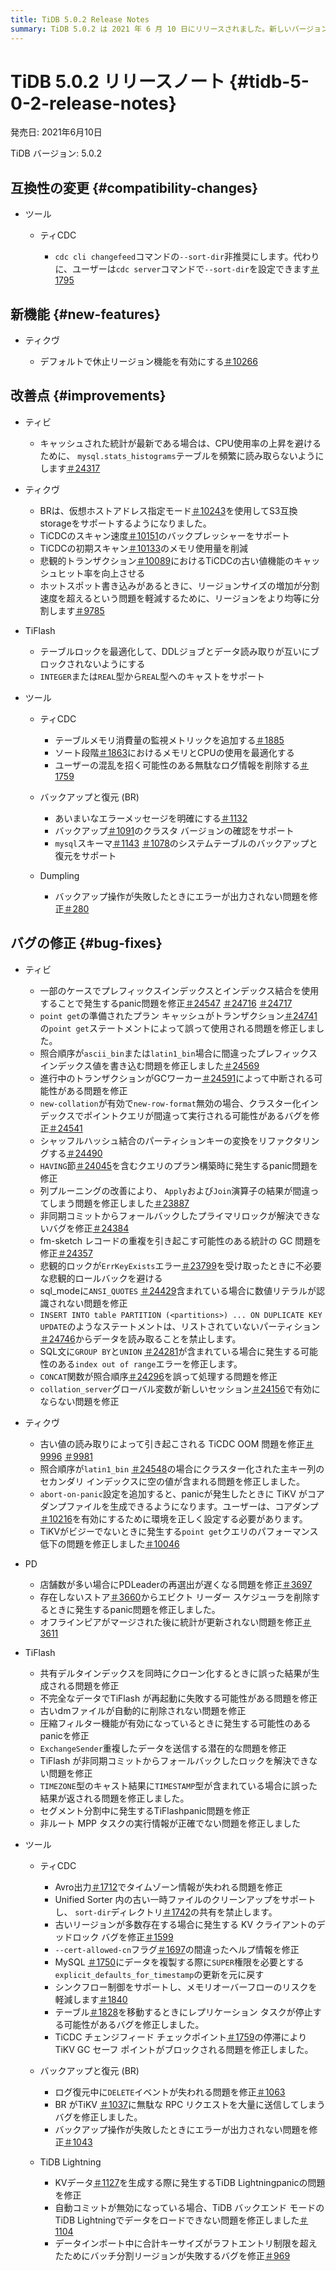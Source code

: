 ```yaml
---
title: TiDB 5.0.2 Release Notes
summary: TiDB 5.0.2 は 2021 年 6 月 10 日にリリースされました。新しいバージョンには、互換性の変更、新機能、改善、バグ修正、および TiKV、 TiFlash、PD、TiCDC、Backup & Restore (BR)、 TiDB Lightningなどのさまざまなツールの更新が含まれています。注目すべき変更点としては、TiCDC での `--sort-dir` の非推奨、TiKV での Hibernate リージョン機能の有効化、TiDB、TiKV、PD、 TiFlash、および TiCDC、 BR、 TiDB Lightningなどのツールでのさまざまなバグ修正などがあります。
---
```


# TiDB 5.0.2 リリースノート {#tidb-5-0-2-release-notes}

発売日: 2021年6月10日

TiDB バージョン: 5.0.2

## 互換性の変更 {#compatibility-changes}

-   ツール

    -   ティCDC

        -   `cdc cli changefeed`コマンドの`--sort-dir`非推奨にします。代わりに、ユーザーは`cdc server`コマンドで`--sort-dir`を設定できます[＃1795](https://github.com/pingcap/tiflow/pull/1795)

## 新機能 {#new-features}

-   ティクヴ

    -   デフォルトで休止リージョン機能を有効にする[＃10266](https://github.com/tikv/tikv/pull/10266)

## 改善点 {#improvements}

-   ティビ

    -   キャッシュされた統計が最新である場合は、CPU使用率の上昇を避けるために、 `mysql.stats_histograms`テーブルを頻繁に読み取らないようにします[＃24317](https://github.com/pingcap/tidb/pull/24317)

-   ティクヴ

    -   BRは、仮想ホストアドレス指定モード[＃10243](https://github.com/tikv/tikv/pull/10243)を使用してS3互換storageをサポートするようになりました。
    -   TiCDCのスキャン速度[＃10151](https://github.com/tikv/tikv/pull/10151)のバックプレッシャーをサポート
    -   TiCDCの初期スキャン[＃10133](https://github.com/tikv/tikv/pull/10133)のメモリ使用量を削減
    -   悲観的トランザクション[＃10089](https://github.com/tikv/tikv/pull/10089)におけるTiCDCの古い値機能のキャッシュヒット率を向上させる
    -   ホットスポット書き込みがあるときに、リージョンサイズの増加が分割速度を超えるという問題を軽減するために、リージョンをより均等に分割します[＃9785](https://github.com/tikv/tikv/issues/9785)

-   TiFlash

    -   テーブルロックを最適化して、DDLジョブとデータ読み取りが互いにブロックされないようにする
    -   `INTEGER`または`REAL`型から`REAL`型へのキャストをサポート

-   ツール

    -   ティCDC

        -   テーブルメモリ消費量の監視メトリックを追加する[＃1885](https://github.com/pingcap/tiflow/pull/1885)
        -   ソート段階[＃1863](https://github.com/pingcap/tiflow/pull/1863)におけるメモリとCPUの使用を最適化する
        -   ユーザーの混乱を招く可能性のある無駄なログ情報を削除する[＃1759](https://github.com/pingcap/tiflow/pull/1759)

    -   バックアップと復元 (BR)

        -   あいまいなエラーメッセージを明確にする[＃1132](https://github.com/pingcap/br/pull/1132)
        -   バックアップ[＃1091](https://github.com/pingcap/br/pull/1091)のクラスタ バージョンの確認をサポート
        -   `mysql`スキーマ[＃1143](https://github.com/pingcap/br/pull/1143) [＃1078](https://github.com/pingcap/br/pull/1078)のシステムテーブルのバックアップと復元をサポート

    -   Dumpling

        -   バックアップ操作が失敗したときにエラーが出力されない問題を修正[＃280](https://github.com/pingcap/dumpling/pull/280)

## バグの修正 {#bug-fixes}

-   ティビ

    -   一部のケースでプレフィックスインデックスとインデックス結合を使用することで発生するpanic問題を修正[＃24547](https://github.com/pingcap/tidb/issues/24547) [＃24716](https://github.com/pingcap/tidb/issues/24716) [＃24717](https://github.com/pingcap/tidb/issues/24717)
    -   `point get`の準備されたプラン キャッシュがトランザクション[＃24741](https://github.com/pingcap/tidb/issues/24741)の`point get`ステートメントによって誤って使用される問題を修正しました。
    -   照合順序が`ascii_bin`または`latin1_bin`場合に間違ったプレフィックスインデックス値を書き込む問題を修正しました[＃24569](https://github.com/pingcap/tidb/issues/24569)
    -   進行中のトランザクションがGCワーカー[＃24591](https://github.com/pingcap/tidb/issues/24591)によって中断される可能性がある問題を修正
    -   `new-collation`が有効で`new-row-format`無効の場合、クラスター化インデックスでポイントクエリが間違って実行される可能性があるバグを修正[＃24541](https://github.com/pingcap/tidb/issues/24541)
    -   シャッフルハッシュ結合のパーティションキーの変換をリファクタリングする[＃24490](https://github.com/pingcap/tidb/pull/24490)
    -   `HAVING`節[＃24045](https://github.com/pingcap/tidb/issues/24045)を含むクエリのプラン構築時に発生するpanic問題を修正
    -   列プルーニングの改善により、 `Apply`および`Join`演算子の結果が間違ってしまう問題を修正しました[＃23887](https://github.com/pingcap/tidb/issues/23887)
    -   非同期コミットからフォールバックしたプライマリロックが解決できないバグを修正[＃24384](https://github.com/pingcap/tidb/issues/24384)
    -   fm-sketch レコードの重複を引き起こす可能性のある統計の GC 問題を修正[＃24357](https://github.com/pingcap/tidb/pull/24357)
    -   悲観的ロックが`ErrKeyExists`エラー[＃23799](https://github.com/pingcap/tidb/issues/23799)を受け取ったときに不必要な悲観的ロールバックを避ける
    -   sql_modeに`ANSI_QUOTES` [＃24429](https://github.com/pingcap/tidb/issues/24429)含まれている場合に数値リテラルが認識されない問題を修正
    -   `INSERT INTO table PARTITION (<partitions>) ... ON DUPLICATE KEY UPDATE`のようなステートメントは、リストされていないパーティション[＃24746](https://github.com/pingcap/tidb/issues/24746)からデータを読み取ることを禁止します。
    -   SQL文に`GROUP BY`と`UNION` [＃24281](https://github.com/pingcap/tidb/issues/24281)が含まれている場合に発生する可能性のある`index out of range`エラーを修正します。
    -   `CONCAT`関数が照合順序[＃24296](https://github.com/pingcap/tidb/issues/24296)を誤って処理する問題を修正
    -   `collation_server`グローバル変数が新しいセッション[＃24156](https://github.com/pingcap/tidb/pull/24156)で有効にならない問題を修正

-   ティクヴ

    -   古い値の読み取りによって引き起こされる TiCDC OOM 問題を修正[＃9996](https://github.com/tikv/tikv/issues/9996) [＃9981](https://github.com/tikv/tikv/issues/9981)
    -   照合順序が`latin1_bin` [＃24548](https://github.com/pingcap/tidb/issues/24548)の場合にクラスター化された主キー列のセカンダリ インデックスに空の値が含まれる問題を修正しました。
    -   `abort-on-panic`設定を追加すると、panicが発生したときに TiKV がコアダンプファイルを生成できるようになります。ユーザーは、コアダンプ[＃10216](https://github.com/tikv/tikv/pull/10216)を有効にするために環境を正しく設定する必要があります。
    -   TiKVがビジーでないときに発生する`point get`クエリのパフォーマンス低下の問題を修正しました[＃10046](https://github.com/tikv/tikv/issues/10046)

-   PD

    -   店舗数が多い場合にPDLeaderの再選出が遅くなる問題を修正[＃3697](https://github.com/tikv/pd/issues/3697)
    -   存在しないストア[＃3660](https://github.com/tikv/pd/issues/3660)からエビクト リーダー スケジューラを削除するときに発生するpanic問題を修正しました。
    -   オフラインピアがマージされた後に統計が更新されない問題を修正[＃3611](https://github.com/tikv/pd/issues/3611)

-   TiFlash

    -   共有デルタインデックスを同時にクローン化するときに誤った結果が生成される問題を修正
    -   不完全なデータでTiFlash が再起動に失敗する可能性がある問題を修正
    -   古いdmファイルが自動的に削除されない問題を修正
    -   圧縮フィルター機能が有効になっているときに発生する可能性のあるpanicを修正
    -   `ExchangeSender`重複したデータを送信する潜在的な問題を修正
    -   TiFlash が非同期コミットからフォールバックしたロックを解決できない問題を修正
    -   `TIMEZONE`型のキャスト結果に`TIMESTAMP`型が含まれている場合に誤った結果が返される問題を修正しました。
    -   セグメント分割中に発生するTiFlashpanic問題を修正
    -   非ルート MPP タスクの実行情報が正確でない問題を修正しました

-   ツール

    -   ティCDC

        -   Avro出力[＃1712](https://github.com/pingcap/tiflow/pull/1712)でタイムゾーン情報が失われる問題を修正
        -   Unified Sorter 内の古い一時ファイルのクリーンアップをサポートし、 `sort-dir`ディレクトリ[＃1742](https://github.com/pingcap/tiflow/pull/1742)の共有を禁止します。
        -   古いリージョンが多数存在する場合に発生する KV クライアントのデッドロック バグを修正[＃1599](https://github.com/pingcap/tiflow/issues/1599)
        -   `--cert-allowed-cn`フラグ[＃1697](https://github.com/pingcap/tiflow/pull/1697)の間違ったヘルプ情報を修正
        -   MySQL [＃1750](https://github.com/pingcap/tiflow/pull/1750)にデータを複製する際に`SUPER`権限を必要とする`explicit_defaults_for_timestamp`の更新を元に戻す
        -   シンクフロー制御をサポートし、メモリオーバーフローのリスクを軽減します[＃1840](https://github.com/pingcap/tiflow/pull/1840)
        -   テーブル[＃1828](https://github.com/pingcap/tiflow/pull/1828)を移動するときにレプリケーション タスクが停止する可能性があるバグを修正しました。
        -   TiCDC チェンジフィード チェックポイント[＃1759](https://github.com/pingcap/tiflow/pull/1759)の停滞により TiKV GC セーフ ポイントがブロックされる問題を修正しました。

    -   バックアップと復元 (BR)

        -   ログ復元中に`DELETE`イベントが失われる問題を修正[＃1063](https://github.com/pingcap/br/issues/1063)
        -   BR がTiKV [＃1037](https://github.com/pingcap/br/pull/1037)に無駄な RPC リクエストを大量に送信してしまうバグを修正しました。
        -   バックアップ操作が失敗したときにエラーが出力されない問題を修正[＃1043](https://github.com/pingcap/br/pull/1043)

    -   TiDB Lightning

        -   KVデータ[＃1127](https://github.com/pingcap/br/pull/1127)を生成する際に発生するTiDB Lightningpanicの問題を修正
        -   自動コミットが無効になっている場合、TiDB バックエンド モードのTiDB Lightningでデータをロードできない問題を修正しました[＃1104](https://github.com/pingcap/br/issues/1104)
        -   データインポート中に合計キーサイズがラフトエントリ制限を超えたためにバッチ分割リージョンが失敗するバグを修正[＃969](https://github.com/pingcap/br/issues/969)

